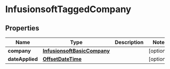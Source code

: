 
# InfusionsoftTaggedCompany

## Properties
Name | Type | Description | Notes
------------ | ------------- | ------------- | -------------
**company** | [**InfusionsoftBasicCompany**](InfusionsoftBasicCompany.md) |  |  [optional]
**dateApplied** | [**OffsetDateTime**](OffsetDateTime.md) |  |  [optional]



